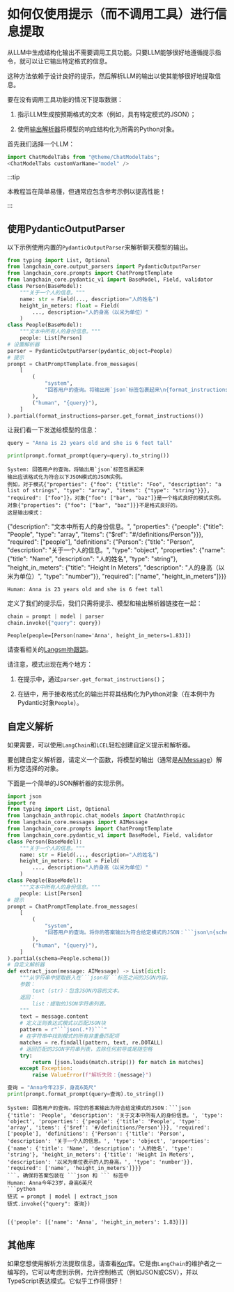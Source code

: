 # 如何仅使用提示（而不调用工具）进行信息提取

从LLM中生成结构化输出不需要调用工具功能。只要LLM能够很好地遵循提示指令，就可以让它输出特定格式的信息。

这种方法依赖于设计良好的提示，然后解析LLM的输出以使其能够很好地提取信息。

要在没有调用工具功能的情况下提取数据：

1. 指示LLM生成按预期格式的文本（例如，具有特定模式的JSON）；

2. 使用[输出解析器](/docs/concepts#output-parsers)将模型的响应结构化为所需的Python对象。

首先我们选择一个LLM：

```python
import ChatModelTabs from "@theme/ChatModelTabs";
<ChatModelTabs customVarName="model" />
```

:::tip

本教程旨在简单易懂，但通常应包含参考示例以提高性能！

:::

## 使用PydanticOutputParser

以下示例使用内置的`PydanticOutputParser`来解析聊天模型的输出。

```python
from typing import List, Optional
from langchain_core.output_parsers import PydanticOutputParser
from langchain_core.prompts import ChatPromptTemplate
from langchain_core.pydantic_v1 import BaseModel, Field, validator
class Person(BaseModel):
    """关于一个人的信息。"""
    name: str = Field(..., description="人的姓名")
    height_in_meters: float = Field(
        ..., description="人的身高（以米为单位）"
    )
class People(BaseModel):
    """文本中所有人的身份信息。"""
    people: List[Person]
# 设置解析器
parser = PydanticOutputParser(pydantic_object=People)
# 提示
prompt = ChatPromptTemplate.from_messages(
    [
        (
            "system",
            "回答用户的查询。将输出用`json`标签包裹起来\n{format_instructions}",
        ),
        ("human", "{query}"),
    ]
).partial(format_instructions=parser.get_format_instructions())
```

让我们看一下发送给模型的信息：

```python
query = "Anna is 23 years old and she is 6 feet tall"
```
```python
print(prompt.format_prompt(query=query).to_string())
```
```output
System: 回答用户的查询。将输出用`json`标签包裹起来
输出应该格式化为符合以下JSON模式的JSON实例。
例如，对于模式{"properties": {"foo": {"title": "Foo", "description": "a list of strings", "type": "array", "items": {"type": "string"}}}, "required": ["foo"]}，对象{"foo": ["bar", "baz"]}是一个格式良好的模式实例。对象{"properties": {"foo": ["bar", "baz"]}}不是格式良好的。
这是输出模式：
```

{"description": "文本中所有人的身份信息。", "properties": {"people": {"title": "People", "type": "array", "items": {"$ref": "#/definitions/Person"}}}, "required": ["people"], "definitions": {"Person": {"title": "Person", "description": "关于一个人的信息。", "type": "object", "properties": {"name": {"title": "Name", "description": "人的姓名", "type": "string"}, "height_in_meters": {"title": "Height In Meters", "description": "人的身高（以米为单位）", "type": "number"}}, "required": ["name", "height_in_meters"]}}}

```
Human: Anna is 23 years old and she is 6 feet tall
```

定义了我们的提示后，我们只需将提示、模型和输出解析器链接在一起：

```python
chain = prompt | model | parser
chain.invoke({"query": query})
```
```output
People(people=[Person(name='Anna', height_in_meters=1.83)])
```

请查看相关的[Langsmith跟踪](https://smith.langchain.com/public/92ed52a3-92b9-45af-a663-0a9c00e5e396/r)。

请注意，模式出现在两个地方：

1. 在提示中，通过`parser.get_format_instructions()`；

2. 在链中，用于接收格式化的输出并将其结构化为Python对象（在本例中为Pydantic对象`People`）。

## 自定义解析

如果需要，可以使用`LangChain`和`LCEL`轻松创建自定义提示和解析器。

要创建自定义解析器，请定义一个函数，将模型的输出（通常是[AIMessage](https://api.python.langchain.com/en/latest/messages/langchain_core.messages.ai.AIMessage.html)）解析为您选择的对象。

下面是一个简单的JSON解析器的实现示例。

```python
import json
import re
from typing import List, Optional
from langchain_anthropic.chat_models import ChatAnthropic
from langchain_core.messages import AIMessage
from langchain_core.prompts import ChatPromptTemplate
from langchain_core.pydantic_v1 import BaseModel, Field, validator
class Person(BaseModel):
    """关于一个人的信息。"""
    name: str = Field(..., description="人的姓名")
    height_in_meters: float = Field(
        ..., description="人的身高（以米为单位）"
    )
class People(BaseModel):
    """文本中所有人的身份信息。"""
    people: List[Person]
# 提示
prompt = ChatPromptTemplate.from_messages(
    [
        (
            "system",
            "回答用户的查询。将你的答案输出为符合给定模式的JSON：```json\n{schema}\n```。请确保将答案用```json和```标签包裹起来",
        ),
        ("human", "{query}"),
    ]
).partial(schema=People.schema())
# 自定义解析器
def extract_json(message: AIMessage) -> List[dict]:
    """从字符串中提取嵌入在```json和```标签之间的JSON内容。
    参数：
        text (str)：包含JSON内容的文本。
    返回：
        list：提取的JSON字符串列表。
    """
    text = message.content
    # 定义正则表达式模式以匹配JSON块
    pattern = r"```json(.*?)```"
    # 在字符串中找到模式的所有非重叠匹配项
    matches = re.findall(pattern, text, re.DOTALL)
    # 返回匹配的JSON字符串列表，去除任何前导或尾随空格
    try:
        return [json.loads(match.strip()) for match in matches]
    except Exception:
        raise ValueError(f"解析失败：{message}")
```
```python
查询 = "Anna今年23岁，身高6英尺"
print(prompt.format_prompt(query=查询).to_string())
```
```output
System: 回答用户的查询。将您的答案输出为符合给定模式的JSON：```json
{'title': 'People', 'description': '关于文本中所有人的身份信息。', 'type': 'object', 'properties': {'people': {'title': 'People', 'type': 'array', 'items': {'$ref': '#/definitions/Person'}}}, 'required': ['people'], 'definitions': {'Person': {'title': 'Person', 'description': '关于一个人的信息。', 'type': 'object', 'properties': {'name': {'title': 'Name', 'description': '人的姓名', 'type': 'string'}, 'height_in_meters': {'title': 'Height In Meters', 'description': '以米为单位表示的人的身高。', 'type': 'number'}}, 'required': ['name', 'height_in_meters']}}}
```. 确保将答案包装在 ```json 和 ``` 标签中
Human: Anna今年23岁，身高6英尺
```python
链式 = prompt | model | extract_json
链式.invoke({"query": 查询})
```
```output

[{'people': [{'name': 'Anna', 'height_in_meters': 1.83}]}]

```

## 其他库

如果您想使用解析方法提取信息，请查看[Kor](https://eyurtsev.github.io/kor/)库。它是由`LangChain`的维护者之一编写的，它可以考虑到示例，允许控制格式（例如JSON或CSV），并以TypeScript表达模式。它似乎工作得很好！